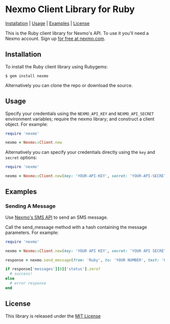 Nexmo Client Library for Ruby
=============================

[Installation](#installation) | [Usage](#usage) | [Examples](#examples) | [License](#license)

This is the Ruby client library for Nexmo's API. To use it you'll
need a Nexmo account. Sign up [for free at nexmo.com][signup].


Installation
------------

To install the Ruby client library using Rubygems:

    $ gem install nexmo

Alternatively you can clone the repo or download the source.


Usage
-----

Specify your credentials using the `NEXMO_API_KEY` and `NEXMO_API_SECRET`
environment variables; require the nexmo library; and construct a client object.
For example:

```ruby
require 'nexmo'

nexmo = Nexmo::Client.new
```

Alternatively you can specify your credentials directly using the `key`
and `secret` options:

```ruby
require 'nexmo'

nexmo = Nexmo::Client.new(key: 'YOUR-API-KEY', secret: 'YOUR-API-SECRET')
```


Examples
--------

### Sending A Message

Use [Nexmo's SMS API][doc_sms] to send an SMS message. 

Call the send_message method with a hash containing the message parameters. For example:

```ruby
require 'nexmo'

nexmo = Nexmo::Client.new(key: 'YOUR API KEY', secret: 'YOUR API SECRET')

response = nexmo.send_message(from: 'Ruby', to: 'YOUR NUMBER', text: 'Hello world')

if response['messages'][0]['status'].zero?
  # success!
else
  # error response
end
```


License
-------

This library is released under the [MIT License][license]

[signup]: http://nexmo.com?src=ruby-client-library
[doc_sms]: https://docs.nexmo.com/messaging/sms-api
[license]: LICENSE.txt
